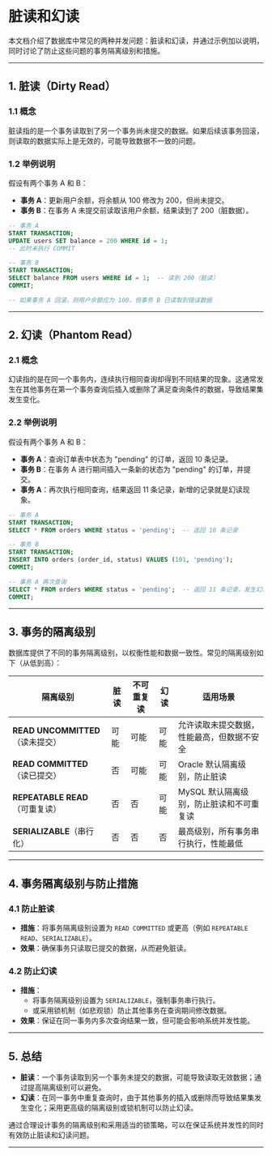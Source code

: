 # 脏读和幻读

本文档介绍了数据库中常见的两种并发问题：脏读和幻读，并通过示例加以说明，同时讨论了防止这些问题的事务隔离级别和措施。

---

## 1. 脏读（Dirty Read）

### 1.1 概念
脏读指的是一个事务读取到了另一个事务尚未提交的数据。如果后续该事务回滚，则读取的数据实际上是无效的，可能导致数据不一致的问题。

### 1.2 举例说明
假设有两个事务 A 和 B：
- **事务 A**：更新用户余额，将余额从 100 修改为 200，但尚未提交。
- **事务 B**：在事务 A 未提交前读取该用户余额，结果读到了 200（脏数据）。

```sql
-- 事务 A
START TRANSACTION;
UPDATE users SET balance = 200 WHERE id = 1;
-- 此时未执行 COMMIT

-- 事务 B
START TRANSACTION;
SELECT balance FROM users WHERE id = 1;  -- 读到 200（脏读）
COMMIT;

-- 如果事务 A 回滚，则用户余额应为 100，但事务 B 已读取到错误数据
```

---

## 2. 幻读（Phantom Read）

### 2.1 概念
幻读指的是在同一个事务内，连续执行相同查询却得到不同结果的现象。这通常发生在其他事务在第一个事务查询后插入或删除了满足查询条件的数据，导致结果集发生变化。

### 2.2 举例说明
假设有两个事务 A 和 B：
- **事务 A**：查询订单表中状态为 "pending" 的订单，返回 10 条记录。
- **事务 B**：在事务 A 进行期间插入一条新的状态为 "pending" 的订单，并提交。
- **事务 A**：再次执行相同查询，结果返回 11 条记录，新增的记录就是幻读现象。

```sql
-- 事务 A
START TRANSACTION;
SELECT * FROM orders WHERE status = 'pending';  -- 返回 10 条记录

-- 事务 B
START TRANSACTION;
INSERT INTO orders (order_id, status) VALUES (101, 'pending');
COMMIT;

-- 事务 A 再次查询
SELECT * FROM orders WHERE status = 'pending';  -- 返回 11 条记录，发生幻读
COMMIT;
```

---

## 3. 事务的隔离级别
数据库提供了不同的事务隔离级别，以权衡性能和数据一致性。常见的隔离级别如下（从低到高）：

| 隔离级别           | 脏读 | 不可重复读 | 幻读 | 适用场景 |
|-------------------|------|----------|------|----------|
| **READ UNCOMMITTED**（读未提交） | 可能 | 可能 | 可能 | 允许读取未提交数据，性能最高，但数据不安全 |
| **READ COMMITTED**（读已提交）   | 否   | 可能 | 可能 | Oracle 默认隔离级别，防止脏读 |
| **REPEATABLE READ**（可重复读） | 否   | 否   | 可能 | MySQL 默认隔离级别，防止脏读和不可重复读 |
| **SERIALIZABLE**（串行化）     | 否   | 否   | 否   | 最高级别，所有事务串行执行，性能最低 |

---

## 4. 事务隔离级别与防止措施

### 4.1 防止脏读
- **措施**：将事务隔离级别设置为 `READ COMMITTED` 或更高（例如 `REPEATABLE READ`、`SERIALIZABLE`）。
- **效果**：确保事务只读取已提交的数据，从而避免脏读。

### 4.2 防止幻读
- **措施**：
    - 将事务隔离级别设置为 `SERIALIZABLE`，强制事务串行执行。
    - 或采用锁机制（如悲观锁）防止其他事务在查询期间修改数据。
- **效果**：保证在同一事务内多次查询结果一致，但可能会影响系统并发性能。

---

## 5. 总结

- **脏读**：一个事务读取到另一个事务未提交的数据，可能导致读取无效数据；通过提高隔离级别可以避免。
- **幻读**：在同一事务中重复查询时，由于其他事务的插入或删除而导致结果集发生变化；采用更高级的隔离级别或锁机制可以防止幻读。

通过合理设计事务的隔离级别和采用适当的锁策略，可以在保证系统并发性的同时有效防止脏读和幻读问题。

---